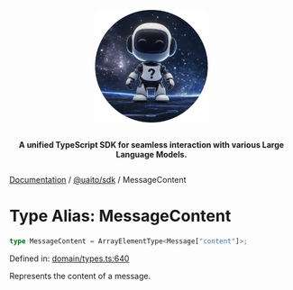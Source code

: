 <div style="display:flex; flex-direction:column; align-items:center;">
<p align="center">
  <img src="../UAITO.png" alt="UAITO Logo" width="200"/>
</p>

<p align="center">
  <strong>A unified TypeScript SDK for seamless interaction with various Large Language Models.</strong>
</p>
</div>

[Documentation](README.md) / [@uaito/sdk](@uaito.sdk.md) / MessageContent

# Type Alias: MessageContent

```ts
type MessageContent = ArrayElementType<Message["content"]>;
```

Defined in: [domain/types.ts:640](https://github.com/elribonazo/uaito/blob/d8422bf658a9c6f5720beebc17c9bf42cf7a778c/packages/sdk/src/domain/types.ts#L640)

Represents the content of a message.

